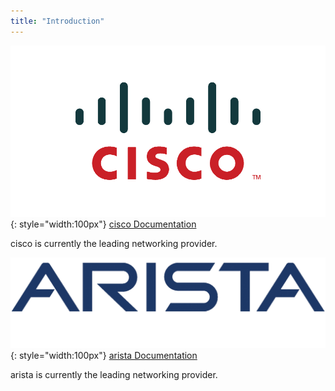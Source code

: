 ```yaml
---
title: "Introduction"
---
```


![cisco](../../assets/images/cisco.png "cisco"){: style="width:100px"} [cisco Documentation](/networking/cisco/intro.md)

cisco is currently the leading networking provider. 

![arista](../../assets/images/arista.png "arista"){: style="width:100px"} [arista Documentation](/networking/arista/intro)

arista is currently the leading networking provider. 